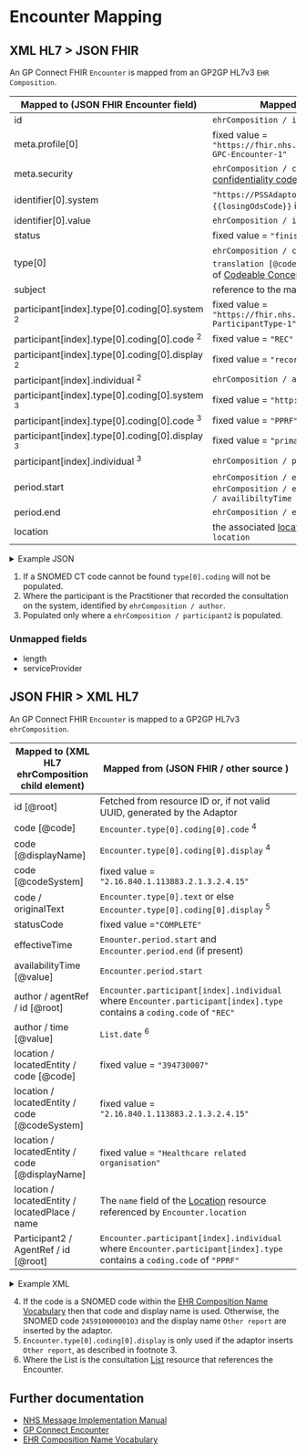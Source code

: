 # Encounter Mapping

## XML HL7 > JSON FHIR

An GP Connect FHIR `Encounter` is mapped from an GP2GP HL7v3 `EHR Composition`.

| Mapped to (JSON FHIR Encounter field)                        | Mapped from (XML HL7 / other source)                                                                                                                                                       |
|--------------------------------------------------------------|--------------------------------------------------------------------------------------------------------------------------------------------------------------------------------------------|
| id                                                           | `ehrComposition / id \[@root]`                                                                                                                                                             |
| meta.profile\[0]                                             | fixed value = `"https://fhir.nhs.uk/STU3/StructureDefinition/CareConnect-GPC-Encounter-1"`                                                                                                 |
| meta.security                                                | `ehrComposition / confidentialityCode` mapped as [confidentiality code](../confidentiality%20code/README.md)                                                                               |                                                                                                                                                                                           |
| identifier\[0].system                                        | `"https://PSSAdaptor/{{losingOdsCode}}"` - where the `{{losingOdsCode}}` is the ODS code of the losing practice                                                                            |
| identifier\[0].value                                         | `ehrComposition / id \[@root]`                                                                                                                                                             |
| status                                                       | fixed value = `"finished"`                                                                                                                                                                 |
| type\[0]                                                     | `ehrComposition / code [@code]` or `ehrCompostion / code / translation [@code]` <sup>1</sup> as described in the XML > FHIR section of [Codeable Concept](../codeable%20concept/README.md) |
| subject                                                      | reference to the mapped [Patient](../patient/README.md)                                                                                                                                    |
| participant\[index].type\[0].coding\[0].system <sup>2</sup>  | fixed value = `"https://fhir.nhs.uk/STU3/CodeSystem/GPConnect-ParticipantType-1"`                                                                                                          |
| participant\[index].type\[0].coding\[0].code <sup>2</sup>    | fixed value = `"REC"`                                                                                                                                                                      |
| participant\[index].type\[0].coding\[0].display <sup>2</sup> | fixed value = `"recorder"`                                                                                                                                                                 |
| participant\[index].individual <sup>2</sup>                  | `ehrComposition / author / agentRef / id [@root]`                                                                                                                                          |
| participant\[index].type\[0].coding\[0].system <sup>3</sup>  | fixed value = `"http://hl7.org/fhir/v3/ParticipationType"`                                                                                                                                 |
| participant\[index].type\[0].coding\[0].code <sup>3</sup>    | fixed value = `"PPRF"`                                                                                                                                                                     |
| participant\[index].type\[0].coding\[0].display <sup>3</sup> | fixed value = `"primary performer"`                                                                                                                                                        |
| participant\[index].individual <sup>3</sup>                  | `ehrComposition / participant2[0] / AgentRef / id [@root] `                                                                                                                                |
| period.start                                                 | `ehrComposition / effectiveTime / center` or else  `ehrComposition / effectiveTime / low` or else `ehrComposition / availibiltyTime`                                                       |
| period.end                                                   | `ehrComposition / effectiveTime / high`                                                                                                                                                    |           
| location                                                     | the associated [location](../locations/README.md) identified by `ehrComposition / location`                                                                                                |

<details>
    <summary>Example JSON</summary>

```
 {
    "resource": {
        "resourceType": "Encounter",
        "id": "9FB8560B-A7FF-4F04-9E0B-CFBB4D0AF4E9",
        "meta": {
            "profile": [
                "https://fhir.nhs.uk/STU3/StructureDefinition/CareConnect-GPC-Encounter-1"
            ],
            "security": [
                {
                    "system": "http://hl7.org/fhir/v3/ActCode",
                    "code": "NOPAT",
                    "display": "no disclosure to patient, family or caregivers without attending provider's authorization"
                }
            ]
        },
        "identifier": [
            {
                "system": "https://PSSAdaptor/D5445",
                "value": "9FB8560B-A7FF-4F04-9E0B-CFBB4D0AF4E9"
            }
        ],
        "status": "finished",
        "type": [
            {
                "coding": [
                    {
                        "system": "http://snomed.info/sct",
                        "code": "24561000000109",
                        "display": "A+E report"
                    }
                ],
                "text": "GP Surgery"
            }
        ],
        "subject": {
            "reference": "Patient/cacf81fd-cb4c-49de-af29-d6968f4de978"
        },
        "participant": [
            {
                "type": [
                    {
                        "coding": [
                            {
                                "system": "https://fhir.nhs.uk/STU3/CodeSystem/GPConnect-ParticipantType-1",
                                "code": "REC",
                                "display": "recorder"
                            }
                        ]
                    }
                ],
                "individual": {
                    "reference": "Practitioner/2E86E940-9011-11EC-B1E5-0800200C9A66"
                }
            },
            {
                "type": [
                    {
                        "coding": [
                            {
                                "system": "http://hl7.org/fhir/v3/ParticipationType",
                                "code": "PPRF",
                                "display": "primary performer"
                            }
                        ]
                    }
                ],
                "individual": {
                    "reference": "Practitioner/70555A33-0550-405D-BB67-E9805440B38C"
                }
            }
        ],
        "period": {
            "start": "2010-01-13T15:20:00+00:00",
            "end": "2010-01-13T15:20:00+00:00"
        },
        "location": [
            {
                "location": {
                    "reference": "Location/5E54EFE1-70E8-433D-AB36-F62EC443E5C2"
                }
            }
        ]
    }
}

```
</details>

1. If a SNOMED CT code cannot be found `type[0].coding` will not be populated.
2. Where the participant is the Practitioner that recorded the consultation on the system, identified by `ehrComposition / author`.  
3. Populated only where a `ehrComposition / participant2` is populated.

### Unmapped fields

- length
- serviceProvider

## JSON FHIR > XML HL7
An GP Connect FHIR `Encounter` is mapped to a GP2GP HL7v3 `ehrComposition`.  

| Mapped to (XML HL7 ehrComposition child element) | Mapped from (JSON FHIR / other source )                                                                                  |
|--------------------------------------------------|--------------------------------------------------------------------------------------------------------------------------|
| id \[@root]                                      | Fetched from resource ID or, if not valid UUID, generated by the Adaptor                                                 |
| code \[@code]                                    | `Encounter.type[0].coding[0].code` <sup>4</sup>                                                                          |
| code \[@displayName]                             | `Encounter.type[0].coding[0].display` <sup>4</sup>                                                                       |
| code \[@codeSystem]                              | fixed value = `"2.16.840.1.113883.2.1.3.2.4.15"`                                                                         |
| code / originalText                              | `Encounter.type[0].text` or else `Encounter.type[0].coding[0].display` <sup>5</sup>                                      |
| statusCode                                       | fixed value =`"COMPLETE"`                                                                                                |
| effectiveTime                                    | `Enounter.period.start` and `Encounter.period.end` (if present)                                                          |
| availabilityTime \[@value]                       | `Encounter.period.start`                                                                                                 |
| author / agentRef / id \[@root]                  | `Encounter.participant[index].individual` where `Encounter.participant[index].type` contains a `coding.code` of `"REC"`  | 
| author / time \[@value]                          | `List.date` <sup>6</sup>                                                                                                 |
| location / locatedEntity / code \[@code]         | fixed value = `"394730007"`                                                                                              |
| location / locatedEntity / code \[@codeSystem]   | fixed value = `"2.16.840.1.113883.2.1.3.2.4.15"`                                                                         |
| location / locatedEntity / code \[@displayName]  | fixed value = `"Healthcare related organisation"`                                                                        |
| location / locatedEntity / locatedPlace / name   | The `name` field of the [Location](../locations/README.md) resource referenced by `Encounter.location`                   |
| Participant2 / AgentRef / id \[@root]            | `Encounter.participant[index].individual` where `Encounter.participant[index].type` contains a `coding.code` of `"PPRF"` | 


<details>
    <summary>Example XML</summary>

```
<ehrComposition classCode=\"COMPOSITION\" moodCode=\"EVN\">
    <id root=\"4BBABD06-93E2-4E87-9345-9B1171AC576F\" />
    <code code=\"24591000000103\" displayName=\"Other report\" codeSystem=\"2.16.840.1.113883.2.1.3.2.4.15\">
        <originalText>Surgery Consultation</originalText>
    </code>
    <statusCode code=\"COMPLETE\" />
    <effectiveTime>
        <low value=\"20190328103000\"/><high value=\"20190328103800\"/>
    </effectiveTime>
    <availabilityTime value=\"20190328103000\"/>
    <author typeCode=\"AUT\" contextControlCode=\"OP\">
        <time value=\"20190328103000\" />
        <agentRef classCode=\"AGNT\">
            <id root=\"4ED3292E-EC9E-400D-84D2-758CCDEA40A4\" />
        </agentRef>
    </author>
    <location typeCode="LOC">
        <locatedEntity classCode="LOCE">
            <code code="394730007" codeSystem="2.16.840.1.113883.2.1.3.2.4.15" displayName="Healthcare related organisation" />
            <locatedPlace classCode="PLC" determinerCode="INSTANCE">
                <name>Example location</name>
            </locatedPlace>
        </locatedEntity>
    </location>
    <Participant2 typeCode=\"PRF\" contextControlCode=\"OP\">
        <agentRef classCode=\"AGNT\">
            <id root=\"4ED3292E-EC9E-400D-84D2-758CCDEA40A4\"/>
        </agentRef>
    </Participant2>
    <component typeCode=\"COMP\">

    ...

    </component>
</ehrComposition>
```
</details>

4. If the code is a SNOMED code within the [EHR Composition Name Vocabulary](https://data.developer.nhs.uk/dms/mim/6.3.01/Vocabulary/EhrCompositionName.htm)
then that code and display name is used. Otherwise, the SNOMED code `24591000000103` and the display name `Other report` are inserted by the adaptor.
5. `Encounter.type[0].coding[0].display` is only used if the adaptor inserts `Other report`, as described in footnote 3.
6. Where the List is the consultation [List](../list/README.md) resource that references the Encounter.

## Further documentation
- [NHS Message Implementation Manual](https://digital.nhs.uk/developer/guides-and-documentation/message-implementation-manuals/)
- [GP Connect Encounter](https://developer.nhs.uk/apis/gpconnect-1-6-0/accessrecord_structured_development_encounter.html)
- [EHR Composition Name Vocabulary](https://data.developer.nhs.uk/dms/mim/6.3.01/Vocabulary/EhrCompositionName.htm)
